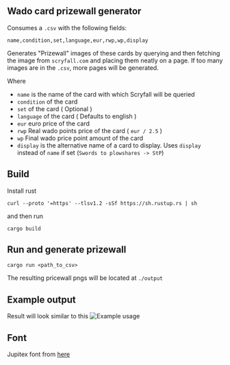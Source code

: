 ## Wado card prizewall generator
Consumes a `.csv` with the following fields:
```
name,condition,set,language,eur,rwp,wp,display
```
Generates "Prizewall" images of these cards by querying and then fetching the image from `scryfall.com` and placing them neatly on a page.
If too many images are in the `.csv`, more pages will be generated.

Where
- `name` is the name of the card with which Scryfall will be queried
- `condition` of the card
- `set` of the card ( Optional )
- `language` of the card ( Defaults to english )
- `eur` euro price of the card
- `rwp` Real wado points price of the card ( `eur / 2.5` )
- `wp` Final wado price point amount of the card
- `display` is the alternative name of a card to display. Uses `display` instead of `name` if set (`Swords to plowshares -> StP`)


## Build 
Install rust
```
curl --proto '=https' --tlsv1.2 -sSf https://sh.rustup.rs | sh
```
and then run
```
cargo build
```

## Run and generate prizewall
```
cargo run <path_to_csv>
```

The resulting pricewall pngs will be located at `./output`

## Example output 
Result will look similar to this
![Example usage](output/prizewall_p2.png)

## Font
Jupitex font from [here](https://www.webprocomponents.com/jupitex-a-modern-font)
